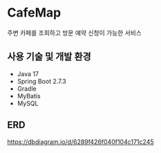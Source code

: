 # CafeMap
주변 카페를 조회하고 방문 예약 신청이 가능한 서비스

## 사용 기술 및 개발 환경

- Java 17
- Spring Boot 2.7.3
- Gradle
- MyBatis
- MySQL

## ERD

https://dbdiagram.io/d/6289f426f040f104c171c245
